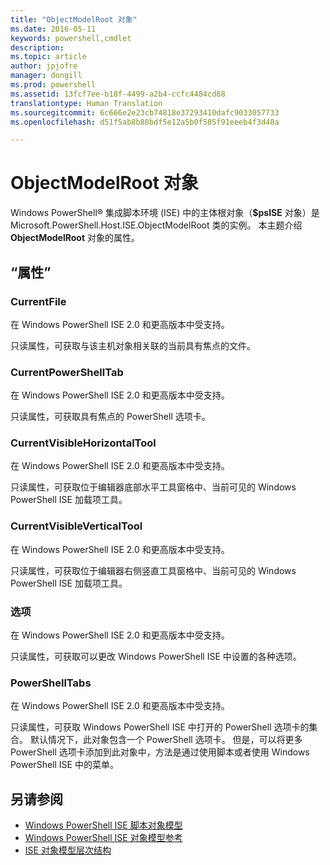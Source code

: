 ```yaml
---
title: "ObjectModelRoot 对象"
ms.date: 2016-05-11
keywords: powershell,cmdlet
description: 
ms.topic: article
author: jpjofre
manager: dongill
ms.prod: powershell
ms.assetid: 13fcf7ee-b18f-4499-a2b4-ccfc4484cd88
translationtype: Human Translation
ms.sourcegitcommit: 6c666e2e23cb74818e37293410dafc9033057733
ms.openlocfilehash: d51f5ab8b80bdf5e12a5b0f505f91eeeb4f3d48a

---
```


# <a name="the-objectmodelroot-object"></a>ObjectModelRoot 对象
  Windows PowerShell® 集成脚本环境 (ISE) 中的主体根对象（**$psISE** 对象）是 Microsoft.PowerShell.Host.ISE.ObjectModelRoot 类的实例。 本主题介绍 **ObjectModelRoot** 对象的属性。

## <a name="properties"></a>“属性”

### <a name="currentfile"></a>CurrentFile
  在 Windows PowerShell ISE 2.0 和更高版本中受支持。 

 只读属性，可获取与该主机对象相关联的当前具有焦点的文件。

### <a name="currentpowershelltab"></a>CurrentPowerShellTab
  在 Windows PowerShell ISE 2.0 和更高版本中受支持。 

 只读属性，可获取具有焦点的 PowerShell 选项卡。

### <a name="currentvisiblehorizontaltool"></a>CurrentVisibleHorizontalTool
  在 Windows PowerShell ISE 2.0 和更高版本中受支持。 

 只读属性，可获取位于编辑器底部水平工具窗格中、当前可见的 Windows PowerShell ISE 加载项工具。

### <a name="currentvisibleverticaltool"></a>CurrentVisibleVerticalTool
  在 Windows PowerShell ISE 2.0 和更高版本中受支持。 

 只读属性，可获取位于编辑器右侧竖直工具窗格中、当前可见的 Windows PowerShell ISE 加载项工具。

### <a name="options"></a>选项
  在 Windows PowerShell ISE 2.0 和更高版本中受支持。 

 只读属性，可获取可以更改 Windows PowerShell ISE 中设置的各种选项。

### <a name="powershelltabs"></a>PowerShellTabs
  在 Windows PowerShell ISE 2.0 和更高版本中受支持。 

 只读属性，可获取 Windows PowerShell ISE 中打开的 PowerShell 选项卡的集合。 默认情况下，此对象包含一个 PowerShell 选项卡。 但是，可以将更多 PowerShell 选项卡添加到此对象中，方法是通过使用脚本或者使用 Windows PowerShell ISE 中的菜单。

## <a name="see-also"></a>另请参阅
- [Windows PowerShell ISE 脚本对象模型](The-Windows-PowerShell-ISE-Scripting-Object-Model.md) 
- [Windows PowerShell ISE 对象模型参考](Windows-PowerShell-ISE-Object-Model-Reference.md) 
- [ISE 对象模型层次结构](The-ISE-Object-Model-Hierarchy.md)

  



<!--HONumber=Nov16_HO4-->


